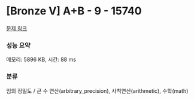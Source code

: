 # [Bronze V] A+B - 9 - 15740 

[문제 링크](https://www.acmicpc.net/problem/15740) 

### 성능 요약

메모리: 5896 KB, 시간: 88 ms

### 분류

임의 정밀도 / 큰 수 연산(arbitrary_precision), 사칙연산(arithmetic), 수학(math)

